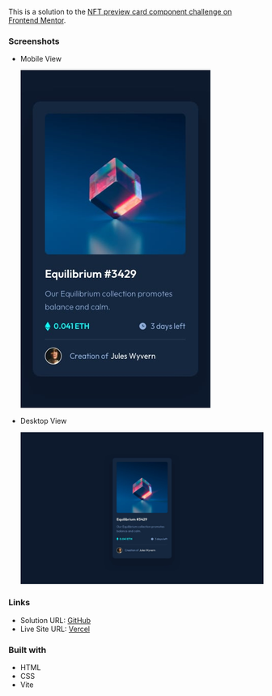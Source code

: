 This is a solution to the [NFT preview card component challenge on Frontend Mentor](https://www.frontendmentor.io/challenges/nft-preview-card-component-SbdUL_w0U).

### Screenshots

- Mobile View

  ![Mobile View](./images/mobile-design.jpg)

- Desktop View

  ![Desktop View](./images/desktop-design.jpg)

### Links

- Solution URL: [GitHub](https://github.com/asdiAdi/fem-nft-preview-card-component)
- Live Site URL: [Vercel](https://fem-nft-preview-card-component-gamma.vercel.app/)

### Built with

- HTML
- CSS
- Vite
